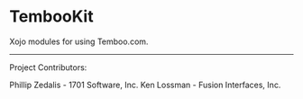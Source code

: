 TembooKit
=========

Xojo modules for using Temboo.com.

---------

Project Contributors:

Phillip Zedalis - 1701 Software, Inc.
Ken Lossman - Fusion Interfaces, Inc.
